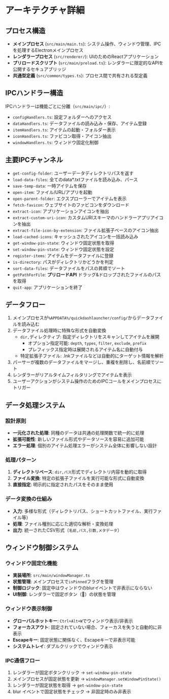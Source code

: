 # アーキテクチャ詳細

## プロセス構造
- **メインプロセス** (`src/main/main.ts`): システム操作、ウィンドウ管理、IPCを処理するElectronメインプロセス
- **レンダラープロセス** (`src/renderer/`): UIのためのReactアプリケーション
- **プリロードスクリプト** (`src/main/preload.ts`): レンダラーに限定的なAPIを公開するセキュアブリッジ
- **共通型定義** (`src/common/types.ts`): プロセス間で共有される型定義

## IPCハンドラー構造
IPCハンドラーは機能ごとに分離（`src/main/ipc/`）:
- `configHandlers.ts`: 設定フォルダーへのアクセス
- `dataHandlers.ts`: データファイルの読み込み・保存、アイテム登録
- `itemHandlers.ts`: アイテムの起動・フォルダー表示
- `iconHandlers.ts`: ファビコン取得・アイコン抽出
- `windowHandlers.ts`: ウィンドウ固定化制御

## 主要IPCチャンネル
- `get-config-folder`: ユーザーデータディレクトリパスを返す
- `load-data-files`: 全てのdata*.txtファイルを読み込み、パース
- `save-temp-data`: 一時アイテムを保存
- `open-item`: ファイル/URL/アプリを起動
- `open-parent-folder`: エクスプローラーでアイテムを表示
- `fetch-favicon`: ウェブサイトのファビコンをダウンロード
- `extract-icon`: アプリケーションアイコンを抽出
- `extract-custom-uri-icon`: カスタムURIスキーマのハンドラーアプリアイコンを抽出
- `extract-file-icon-by-extension`: ファイル拡張子ベースのアイコン抽出
- `load-cached-icons`: キャッシュされたアイコンを一括読み込み
- `get-window-pin-state`: ウィンドウ固定状態を取得
- `set-window-pin-state`: ウィンドウ固定状態を設定
- `register-items`: アイテムをデータファイルに登録
- `is-directory`: パスがディレクトリかどうかを判定
- `sort-data-files`: データファイルをパスの昇順でソート
- `getPathForFile`: **プリロードAPI** ドラッグ&ドロップされたファイルのパスを取得
- `quit-app`: アプリケーションを終了

## データフロー
1. メインプロセスが`%APPDATA%/quickdashlauncher/config/`からデータファイルを読み込む
2. データファイル処理時に特殊な形式を自動変換
   - `dir,`ディレクティブ: 指定ディレクトリをスキャンしてアイテムを展開
     - オプション指定可能: `depth`, `types`, `filter`, `exclude`, `prefix`
     - プレフィックス指定時は展開されるアイテム名に自動付与
   - 特定拡張子ファイル: .lnkファイルなどは自動的にターゲット情報を解析
3. パーサーが複数のデータファイルをマージし、重複を削除し、名前順でソート
4. レンダラーがリアルタイムフィルタリングでアイテムを表示
5. ユーザーアクションがシステム操作のためのIPCコールをメインプロセスにトリガー

## データ処理システム

### 設計原則
- **一元化された処理**: 同種のデータは共通の処理関数で統一的に処理
- **拡張可能性**: 新しいファイル形式やデータソースを容易に追加可能
- **エラー処理**: 個別のアイテム処理エラーがシステム全体に影響しない設計

### 処理パターン
1. **ディレクトリベース**: `dir,パス`形式でディレクトリ内容を動的に取得
2. **ファイル変換**: 特定の拡張子ファイルを実行可能な形式に自動変換
3. **直接指定**: 明示的に指定されたパスをそのまま使用

### データ変換の仕組み
- **入力**: 多様な形式（ディレクトリパス、ショートカットファイル、実行ファイル等）
- **処理**: ファイル種別に応じた適切な解析・変換処理
- **出力**: 統一されたCSV形式（`名前,パス,引数,メタデータ`）

## ウィンドウ制御システム

### ウィンドウ固定化機能
- **実装場所**: `src/main/windowManager.ts`
- **状態管理**: メインプロセスで`isPinned`フラグを管理
- **制御ロジック**: 固定中はウィンドウのblurイベントで非表示にならない
- **UI制御**: レンダラーで固定ボタン（📌）の状態を管理

### ウィンドウ表示制御
- **グローバルホットキー**: `Ctrl+Alt+W`でウィンドウ表示/非表示
- **フォーカスアウト**: 固定されていない場合、フォーカスを失うと自動的に非表示
- **Escapeキー**: 固定状態に関係なく、Escapeキーで非表示可能
- **システムトレイ**: ダブルクリックでウィンドウ表示

### IPC通信フロー
1. レンダラーが固定ボタンクリック → `set-window-pin-state`
2. メインプロセスが固定状態を更新 → `windowManager.setWindowPinState()`
3. レンダラーが固定状態を取得 → `get-window-pin-state`
4. blur イベントで固定状態をチェック → 非固定時のみ非表示